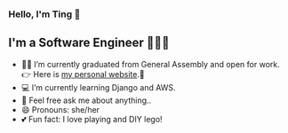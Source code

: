 ### Hello, I'm Ting 👋

## I'm a Software Engineer 👩🏻‍💻

- 👩‍🎓 I’m currently graduated from General Assembly and open for work. 👉 Here is [my personal website](https://ting-portfolio.vercel.app).🌈
- 💻 I’m currently learning Django and AWS.
- 💬 Feel free ask me about anything..
- 😄 Pronouns: she/her
- 💕 Fun fact: I love playing and DIY lego!


